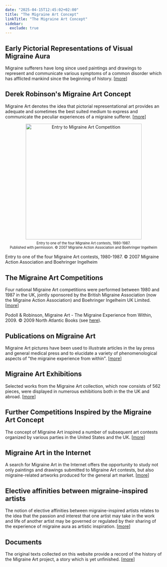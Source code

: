 ```yaml
---
date: "2025-04-15T12:45:02+02:00"
title: "The Migraine Art Concept"
linkTitle: "The Migraine Art Concept"
sidebar:
  exclude: true
---
```







## Early Pictorial Representations of Visual Migraine Aura

Migraine sufferers have long since used paintings and drawings to
represent and communicate various symptoms of a common disorder which
has afflicted mankind since the beginning of history.
\[[more](http://www.migraine-aura.org/content/e24966/e25413/e25429/index_en.html)\]

## Derek Robinson's Migraine Art Concept

Migraine Art denotes the idea that pictorial representational art
provides an adequate and sometimes the best suited medium to express and
communicate the peculiar experiences of a migraine sufferer.
\[[more](http://www.migraine-aura.org/content/e24966/e25413/e25414/index_en.html)\]

<div style="text-align: center;">
  <figure style="display: inline-block; margin: 0 auto;">
    <img
      src="/images/art/Migraine_Art_scotoma_small_400_en.jpg"
      class="img"
      style="width:373px; height:auto;"
      alt="Entry to Migraine Art Competition" />
    <figcaption style="font-size: 0.8em; margin-top: 0.5em;">
        Entry to one of the four Migraine Art contests, 1980-1987. 
        <br />  Published with permission.  © 2007 Migraine Action Association and Boehringer Ingelheim
    </figcaption>
  </figure>
</div>





Entry to one of the four Migraine Art contests, 1980-1987. © 2007
Migraine Action Association and Boehringer Ingelheim

## The Migraine Art Competitions

Four national Migraine Art competitions were performed between 1980 and
1987 in the UK, jointly sponsored by the British Migraine Association
(now the Migraine Action Association) and Boehringer Ingelheim UK
Limited.
\[[more](http://www.migraine-aura.org/content/e24966/e25413/e25619/index_en.html)\]


Podoll & Robinson, Migraine Art - The Migraine Experience from Within,
2009. © 2009 North Atlantic Books (see
[here](http://www.northatlanticbooks.com/category/arts/)).

## Publications on Migraine Art

Migraine Art pictures have been used to illustrate articles in the lay
press and general medical press and to elucidate a variety of
phenomenological aspects of "the migraine experience from within".
\[[more](http://www.migraine-aura.org/content/e24966/e25413/e25578/index_en.html)\]

## Migraine Art Exhibitions

Selected works from the Migraine Art collection, which now consists of
562 pieces, were displayed in numerous exhibitions both in the the UK
and abroad.
\[[more](http://www.migraine-aura.org/content/e24966/e25413/e25515/index_en.html)\]

## Further Competitions Inspired by the Migraine Art Concept

The concept of Migraine Art inspired a number of subsequent art contests
organized by various parties in the United States and the UK.
\[[more](http://www.migraine-aura.org/content/e24966/e25413/e25452/index_en.html)\]

## Migraine Art in the Internet

A search for Migraine Art in the Internet offers the opportunity to
study not only paintings and drawings submitted to Migraine Art
contests, but also migraine-related artworks produced for the general
art market.
\[[more](http://www.migraine-aura.org/content/e24966/e25413/e25556/index_en.html)\]

## Elective affinities between migraine-inspired artists

The notion of elective affinities between migraine-inspired artists
relates to the idea that the passion and interest that one artist may
take in the work and life of another artist may be governed or regulated
by their sharing of the experience of migraine aura as artistic
inspiration.
\[[more](http://www.migraine-aura.org/content/e24966/e25413/e64916/index_en.html)\]

## Documents

The original texts collected on this website provide a record of the
history of the Migraine Art project, a story which is yet unfinished.
\[[more](http://www.migraine-aura.org/content/e24966/e25413/e25752/index_en.html)\]

<!-- ## References

[Podoll K, Robinson
D](http://www.amazon.com/Migraine-Art-Experience-Within/dp/1556436726/ref=sr_1_2?ie=UTF8&s=books&qid=1243689281&sr=8-2).
Migraine Art - The Migraine Experience from Within. North Atlantic
Books, Berkeley, California 2009.
-->
